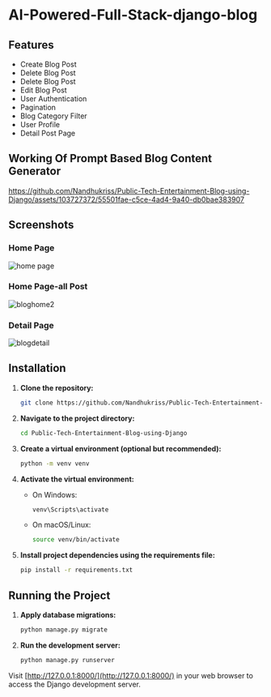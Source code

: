 # AI-Powered-Full-Stack-django-blog


## Features
- Create Blog Post 
- Delete Blog Post
- Delete Blog Post 
- Edit Blog Post
- User Authentication
- Pagination
- Blog Category Filter
- User Profile
- Detail Post Page

## Working Of Prompt Based Blog Content Generator

https://github.com/Nandhukriss/Public-Tech-Entertainment-Blog-using-Django/assets/103727372/55501fae-c5ce-4ad4-9a40-db0bae383907


## Screenshots

### Home Page 

![home page](https://github.com/Nandhukriss/Public-Tech-Entertainment-Blog-using-Django/assets/103727372/ef087863-3330-448b-bd61-9d67a0e48f5e)
### Home Page-all Post

![bloghome2](https://github.com/Nandhukriss/Public-Tech-Entertainment-Blog-using-Django/assets/103727372/a074a4fc-c2b7-488d-b8f5-7436bd5490d1)

### Detail Page

![blogdetail](https://github.com/Nandhukriss/Public-Tech-Entertainment-Blog-using-Django/assets/103727372/cb06e9cc-382e-4b44-a0e4-950df5a2d63c)

## Installation



1. **Clone the repository:**

    ```bash
    git clone https://github.com/Nandhukriss/Public-Tech-Entertainment-Blog-using-Django.git
    ```

2. **Navigate to the project directory:**

    ```bash
    cd Public-Tech-Entertainment-Blog-using-Django
    ```

3. **Create a virtual environment (optional but recommended):**

    ```bash
    python -m venv venv
    ```

4. **Activate the virtual environment:**

    - On Windows:

      ```bash
      venv\Scripts\activate
      ```

    - On macOS/Linux:

      ```bash
      source venv/bin/activate
      ```

5. **Install project dependencies using the requirements file:**

    ```bash
    pip install -r requirements.txt
    ```

## Running the Project

1. **Apply database migrations:**

    ```bash
    python manage.py migrate
    ```



2. **Run the development server:**

    ```bash
    python manage.py runserver
    ```

Visit [http://127.0.0.1:8000/](http://127.0.0.1:8000/) in your web browser to access the Django development server.
